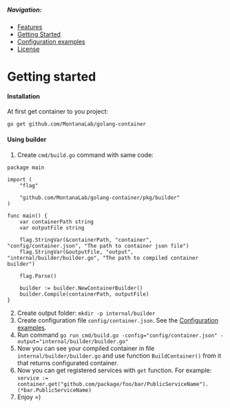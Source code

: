 ##### Navigation:
* [Features](./FEATURES.md)
* [Getting Started](./GETTING_STARTED.md)
* [Configuration examples](./CONFIGURATION.md)
* [License](../LICENSE)

# Getting started
#### Installation
At first get container to you project:
```
go get github.com/MontanaLab/golang-container
```
#### Using builder
1. Create `cmd/build.go` command with same code:
```
package main

import (
	"flag"

	"github.com/MontanaLab/golang-container/pkg/builder"
)

func main() {
	var containerPath string
	var outputFile string

	flag.StringVar(&containerPath, "container", "config/container.json", "The path to container json file")
	flag.StringVar(&outputFile, "output", "internal/builder/builder.go", "The path to compiled container builder")

	flag.Parse()

	builder := builder.NewContainerBuilder()
	builder.Compile(containerPath, outputFile)
}
```
2. Create output folder: `mkdir -p internal/builder`
3. Create configuration file `config/container.json`. See the [Configuration examples](./CONFIGURATION.md).
4. Run command `go run cmd/build.go -config="config/container.json" -output="internal/builder/builder.go"`
5. Now you can see your compiled container in file `internal/builder/builder.go` and use function `BuildContainer()` from it that returns configurated container.
6. Now you can get registered services with `get` function. For example: `service := container.get("github.com/package/foo/bar/PublicServiceName").(*bar.PublicServiceName)`
7. Enjoy =)
